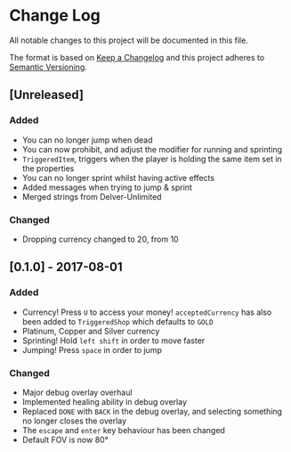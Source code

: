 # Change Log
All notable changes to this project will be documented in this file.

The format is based on [Keep a Changelog](http://keepachangelog.com/) 
and this project adheres to [Semantic Versioning](http://semver.org/).

## [Unreleased]
### Added
- You can no longer jump when dead
- You can now prohibit, and adjust the modifier for running and sprinting
- `TriggeredItem`, triggers when the player is holding the same item set in the properties
- You can no longer sprint whilst having active effects
- Added messages when trying to jump & sprint
- Merged strings from Delver-Unlimited

### Changed
- Dropping currency changed to 20, from 10

## [0.1.0] - 2017-08-01
### Added
- Currency! Press `U` to access your money! `acceptedCurrency` has also been added to `TriggeredShop` which defaults to `GOLD`
- Platinum, Copper and Silver currency
- Sprinting! Hold `left shift` in order to move faster
- Jumping! Press `space` in order to jump

### Changed
- Major debug overlay overhaul
- Implemented healing ability in debug overlay
- Replaced `DONE` with `BACK` in the debug overlay, and selecting something no longer closes the overlay
- The `escape` and `enter` key behaviour has been changed
- Default FOV is now 80°
